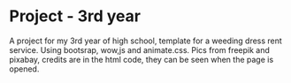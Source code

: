 # Project - 3rd year
 A project for my 3rd year of high school, template for a weeding dress rent service. Using bootsrap, wow,js and animate.css.
Pics from freepik and pixabay, credits are in the html code, they can be seen when the page is opened.
 
